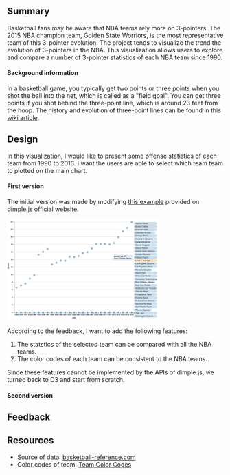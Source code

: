 ## Summary
Basketball fans may be aware that NBA teams rely more on 3-pointers. The 2015 NBA champion team, Golden State Worriors, is the most representative team of this 3-pointer evolution.
The project tends to visualize the trend the evolution of 3-pointers in the NBA. This visualization allows users to explore and compare a number of 3-pointer statistics of each NBA team since 1990. 

#### Background information
In a basketball game, you typically get two points or three points when you shot the ball into the net, which is called as a "field goal". You can get three points if you shot behind the three-point line, which is around 23 feet from the hoop. The history and evolution of three-point lines can be found in this [wiki article](https://en.wikipedia.org/wiki/Three-point_field_goal).

## Design
In this visualization, I would like to present some offense statistics of each team from 1990 to 2016. I want the users are able to select which team team to plotted on the main chart.

#### First version
The initial version was made by modifying [this example](http://dimplejs.org/advanced_examples_viewer.html?id=advanced_storyboard_control) provided on dimple.js official website.

<img src="./chart_snapshot/v1snapshot.png" width="70%">

According to the feedback, I want to add the following features:

1. The statstics of the selected team can be compared with all the NBA teams.
2. The color codes of each team can be consistent to the NBA teams. 

Since these features cannot be implemented by the APIs of dimple.js, we turned back to D3 and start from scratch.

#### Second version






## Feedback

## Resources
- Source of data: [basketball-reference.com](http://basketball-reference.com)
- Color codes of team: [Team Color Codes](http://teamcolorcodes.com)
